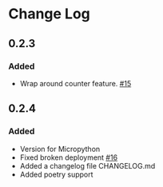 # Change Log

## 0.2.3

### Added

* Wrap around counter feature. [#15](https://github.com/vash3d/pigpio_encoder/issues/15) 

## 0.2.4

### Added

* Version for Micropython
* Fixed broken deployment [#16](https://github.com/vash3d/pigpio_encoder/issues/16)
* Added a changelog file CHANGELOG.md
* Added poetry support
